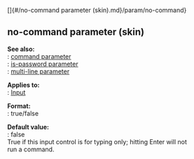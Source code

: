 []{#/no-command parameter (skin).md}/param/no-command}    
## no-command parameter (skin)    
**See also:**    
:   [command parameter](/%7Bskin%7D/param/command)    
:   [is-password parameter](/%7Bskin%7D/param/is-password)    
:   [multi-line parameter](/%7Bskin%7D/param/multi-line)    
<!-- -->    
**Applies to:**    
:   [Input](/%7Bskin%7D/control/input)    
<!-- -->    
**Format:**    
:   true/false    
<!-- -->    
**Default value:**    
:   false    
True if this input control is for typing only; hitting Enter will not    
run a command.  